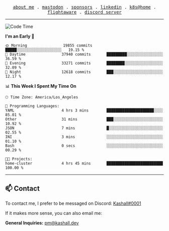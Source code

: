 <p align="center">
  <samp>
    <a href="https://jordanjones.org/">about me</a> .
    <a rel="me" href="https://mastodon.social/@kashall">mastodon</a> .
    <a href="https://github.com/sponsors/kashalls">sponsors</a> .
    <a href="https://linkedin.com/in/jordpjones">linkedin</a> .
    <a href="https://github.com/kashalls/home-cluster">k8s@home</a> .
    <a href="https://flightaware.com/adsb/stats/user/kashalls">flightaware</a> .
    <a href="https://discord.gg/V2WrCfqba9">discord server</a>
  </samp>
</p>

---

<!--START_SECTION:waka-->
![Code Time](http://img.shields.io/badge/Code%20Time-1%2C672%20hrs%2050%20mins-blue)

**I'm an Early 🐤** 

```text
🌞 Morning                19855 commits       █████░░░░░░░░░░░░░░░░░░░░   19.15 % 
🌆 Daytime                37940 commits       █████████░░░░░░░░░░░░░░░░   36.59 % 
🌃 Evening                33271 commits       ████████░░░░░░░░░░░░░░░░░   32.09 % 
🌙 Night                  12618 commits       ███░░░░░░░░░░░░░░░░░░░░░░   12.17 % 
```


📊 **This Week I Spent My Time On** 

```text
🕑︎ Time Zone: America/Los_Angeles

💬 Programming Languages: 
YAML                     4 hrs 3 mins        █████████████████████░░░░   85.01 % 
Other                    31 mins             ███░░░░░░░░░░░░░░░░░░░░░░   10.92 % 
JSON                     7 mins              █░░░░░░░░░░░░░░░░░░░░░░░░   02.55 % 
INI                      3 mins              ░░░░░░░░░░░░░░░░░░░░░░░░░   01.10 % 
Bash                     0 secs              ░░░░░░░░░░░░░░░░░░░░░░░░░   00.29 % 

🐱‍💻 Projects: 
home-cluster             4 hrs 45 mins       █████████████████████████   100.00 % 
```


<!--END_SECTION:waka-->

---

## 📫 Contact

To contact me, I prefer to be messaged on Discord:  [Kashall#0001](https://discord.com/users/201077739589992448)

If it makes more sense, you can also email me:

**General Inquiries:** pm@kashall.dev  
